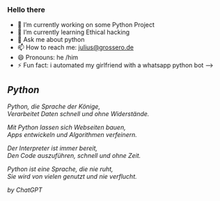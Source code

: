 ### Hello there



- 🔭 I’m currently working on some Python Project
- 🌱 I’m currently learning Ethical hacking
- 💬 Ask me about python
- 📫 How to reach me: julius@grossero.de
- 😄 Pronouns: he /him
- ⚡ Fun fact: i automated my girlfriend with a whatsapp python bot
-->
<i>

  <h2>Python</h2>
  
Python, die Sprache der Könige,</br>
Verarbeitet Daten schnell und ohne Widerstände.</br>
    
Mit Python lassen sich Webseiten bauen,</br>
Apps entwickeln und Algorithmen verfeinern.</br>
    
Der Interpreter ist immer bereit,</br>
Den Code auszuführen, schnell und ohne Zeit.</br>
    
Python ist eine Sprache, die nie ruht,</br>
Sie wird von vielen genutzt und nie verflucht.</br>

   
    
by ChatGPT
</i>
